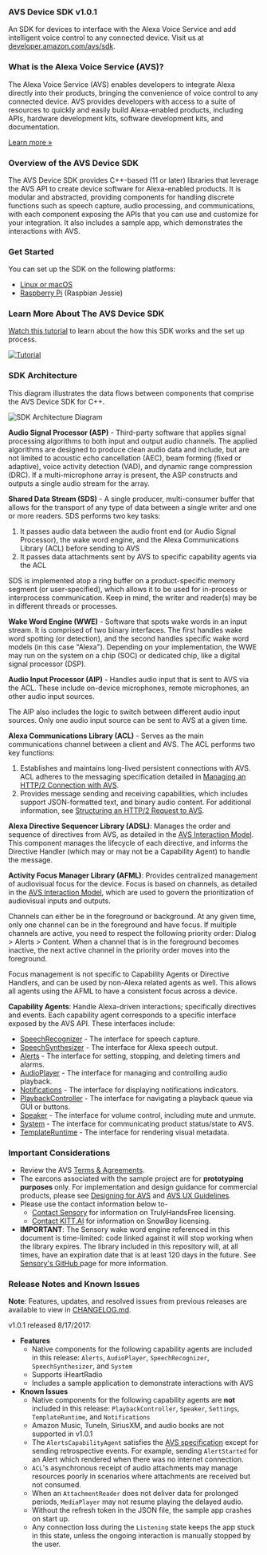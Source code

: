 ### AVS Device SDK v1.0.1

An SDK for devices to interface with the Alexa Voice Service and add intelligent voice control to any connected device. Visit us at [developer.amazon.com/avs/sdk](https://developer.amazon.com/avs/sdk). 


### What is the Alexa Voice Service (AVS)?

The Alexa Voice Service (AVS) enables developers to integrate Alexa directly into their products, bringing the convenience of voice control to any connected device. AVS provides developers with access to a suite of resources to quickly and easily build Alexa-enabled products, including APIs, hardware development kits, software development kits, and documentation. 

[Learn more »](https://developer.amazon.com/alexa-voice-service)

### Overview of the AVS Device SDK

The AVS Device SDK provides C++-based (11 or later) libraries that leverage the AVS API to create device software for Alexa-enabled products. It is modular and abstracted, providing components for handling discrete functions such as speech capture, audio processing, and communications, with each component exposing the APIs that you can use and customize for your integration. It also includes a sample app, which demonstrates the interactions with AVS.   

### Get Started

You can set up the SDK on the following platforms:
* [Linux or macOS](https://github.com/alexa/avs-device-sdk/wiki/Linux-Quick-Start-Guide)  
* [Raspberry Pi](https://github.com/alexa/avs-device-sdk/wiki/Raspberry-Pi-Quick-Start-Guide) (Raspbian Jessie)  


### Learn More About The AVS Device SDK

[Watch this tutorial](https://youtu.be/F5DixCPJYo8) to learn about the how this SDK works and the set up process.  

[![Tutorial](https://img.youtube.com/vi/F5DixCPJYo8/0.jpg)](https://www.youtube.com/watch?v=F5DixCPJYo8)

### SDK Architecture  

This diagram illustrates the data flows between components that comprise the AVS Device SDK for C++. 

![SDK Architecture Diagram](https://m.media-amazon.com/images/G/01/mobile-apps/dex/avs/Alexa_Device_SDK_Architecture.png)

**Audio Signal Processor (ASP)** - Third-party software that applies signal processing algorithms to both input and output audio channels. The applied algorithms are designed to produce clean audio data and include, but are not limited to acoustic echo cancellation (AEC), beam forming (fixed or adaptive), voice activity detection (VAD), and dynamic range compression (DRC). If a multi-microphone array is present, the ASP constructs and outputs a single audio stream for the array.

**Shared Data Stream (SDS)** - A single producer, multi-consumer buffer that allows for the transport of any type of data between a single writer and one or more readers. SDS performs two key tasks: 

1. It passes audio data between the audio front end (or Audio Signal Processor), the wake word engine, and the Alexa Communications Library (ACL) before sending to AVS  
2. It passes data attachments sent by AVS to specific capability agents via the ACL  

SDS is implemented atop a ring buffer on a product-specific memory segment (or user-specified), which allows it to be used for in-process or interprocess communication. Keep in mind, the writer and reader(s) may be in different threads or processes.

**Wake Word Engine (WWE)** - Software that spots wake words in an input stream. It is comprised of two binary interfaces. The first handles wake word spotting (or detection), and the second handles specific wake word models (in this case "Alexa"). Depending on your implementation, the WWE may run on the system on a chip (SOC) or dedicated chip, like a digital signal processor (DSP).

**Audio Input Processor (AIP)** - Handles audio input that is sent to AVS via the ACL. These include on-device microphones, remote microphones, an other audio input sources.

The AIP also includes the logic to switch between different audio input sources. Only one audio input source can be sent to AVS at a given time.

**Alexa Communications Library (ACL)** - Serves as the main communications channel between a client and AVS. The ACL performs two key functions:

1. Establishes and maintains long-lived persistent connections with AVS. ACL adheres to the messaging specification detailed in [Managing an HTTP/2 Connection with AVS](https://developer.amazon.com/public/solutions/alexa/alexa-voice-service/docs/managing-an-http-2-connection).
2. Provides message sending and receiving capabilities, which includes support JSON-formatted text, and binary audio content. For additional information, see [Structuring an HTTP/2 Request to AVS](https://developer.amazon.com/public/solutions/alexa/alexa-voice-service/docs/avs-http2-requests).

**Alexa Directive Sequencer Library (ADSL)**: Manages the order and sequence of directives from AVS, as detailed in the [AVS Interaction Model](https://developer.amazon.com/public/solutions/alexa/alexa-voice-service/reference/interaction-model#channels). This component manages the lifecycle of each directive, and informs the Directive Handler (which may or may not be a Capability Agent) to handle the message.

**Activity Focus Manager Library (AFML)**: Provides centralized management of audiovisual focus for the device. Focus is based on channels, as detailed in the [AVS Interaction Model](https://developer.amazon.com/public/solutions/alexa/alexa-voice-service/reference/interaction-model#channels), which are used to govern the prioritization of audiovisual inputs and outputs.

Channels can either be in the foreground or background. At any given time, only one channel can be in the foreground and have focus. If multiple channels are active, you need to respect the following priority order: Dialog > Alerts > Content. When a channel that is in the foreground becomes inactive, the next active channel in the priority order moves into the foreground.

Focus management is not specific to Capability Agents or Directive Handlers, and can be used by non-Alexa related agents as well. This allows all agents using the AFML to have a consistent focus across a device.

**Capability Agents**: Handle Alexa-driven interactions; specifically directives and events. Each capability agent corresponds to a specific interface exposed by the AVS API. These interfaces include:

* [SpeechRecognizer](https://developer.amazon.com/public/solutions/alexa/alexa-voice-service/reference/speechrecognizer) - The interface for speech capture.
* [SpeechSynthesizer](https://developer.amazon.com/public/solutions/alexa/alexa-voice-service/reference/speechsynthesizer) - The interface for Alexa speech output.
* [Alerts](https://developer.amazon.com/public/solutions/alexa/alexa-voice-service/reference/alerts) - The interface for setting, stopping, and deleting timers and alarms.
* [AudioPlayer](https://developer.amazon.com/public/solutions/alexa/alexa-voice-service/reference/audioplayer) - The interface for managing and controlling audio playback.  
* [Notifications](https://developer.amazon.com/public/solutions/alexa/alexa-voice-service/reference/notifications) - The interface for displaying notifications indicators. 
* [PlaybackController](https://developer.amazon.com/public/solutions/alexa/alexa-voice-service/reference/playbackcontroller) - The interface for navigating a playback queue via GUI or buttons.
* [Speaker](https://developer.amazon.com/public/solutions/alexa/alexa-voice-service/reference/speaker) - The interface for volume control, including mute and unmute.
* [System](https://developer.amazon.com/public/solutions/alexa/alexa-voice-service/reference/system) - The interface for communicating product status/state to AVS.  
* [TemplateRuntime](https://developer.amazon.com/public/solutions/alexa/alexa-voice-service/reference/templateruntime) - The interface for rendering visual metadata.  

### Important Considerations

* Review the AVS [Terms & Agreements](https://developer.amazon.com/public/solutions/alexa/alexa-voice-service/support/terms-and-agreements).
* The earcons associated with the sample project are for **prototyping purposes** only. For implementation and design guidance for commercial products, please see [Designing for AVS](https://developer.amazon.com/public/solutions/alexa/alexa-voice-service/content/designing-for-the-alexa-voice-service) and [AVS UX Guidelines](https://developer.amazon.com/public/solutions/alexa/alexa-voice-service/content/alexa-voice-service-ux-design-guidelines).
* Please use the contact information below to-
  * [Contact Sensory](http://www.sensory.com/support/contact/us-sales/) for information on TrulyHandsFree licensing.
  * [Contact KITT.AI](mailto:snowboy@kitt.ai) for information on SnowBoy licensing.
* **IMPORTANT**: The Sensory wake word engine referenced in this document is time-limited: code linked against it will stop working when the library expires. The library included in this repository will, at all times, have an expiration date that is at least 120 days in the future. See [Sensory's GitHub ](https://github.com/Sensory/alexa-rpi#license)page for more information.


### Release Notes and Known Issues

**Note**: Features, updates, and resolved issues from previous releases are available to view in [CHANGELOG.md](https://github.com/alexa/alexa-client-sdk/blob/master/CHANGELOG.md).

v1.0.1 released 8/17/2017:
* **Features**  
  * Native components for the following capability agents are included in this release: `Alerts`, `AudioPlayer`, `SpeechRecognizer`, `SpeechSynthesizer`, and `System`
  * Supports iHeartRadio  
  * Includes a sample application to demonstrate interactions with AVS
* **Known Issues**
  * Native components for the following capability agents are **not** included in this release: `PlaybackController`, `Speaker`, `Settings`, `TemplateRuntime`, and `Notifications`  
  * Amazon Music, TuneIn,  SiriusXM, and audio books are not supported in v1.0.1  
  * The `AlertsCapabilityAgent` satisfies the [AVS specification](https://developer.amazon.com/public/solutions/alexa/alexa-voice-service/reference/timers-and-alarms-conceptual-overview) except for sending retrospective events. For example, sending `AlertStarted` for an Alert which rendered when there was no internet connection.  
  * `ACL`'s asynchronous receipt of audio attachments may manage resources poorly in scenarios where attachments are received but not consumed.
  * When an `AttachmentReader` does not deliver data for prolonged periods, `MediaPlayer` may not resume playing the delayed audio.
  * Without the refresh token in the JSON file, the sample app crashes on start up.
  * Any connection loss during the `Listening` state keeps the app stuck in this state, unless the ongoing interaction is manually stopped by the user.